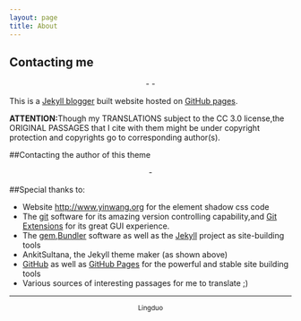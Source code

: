 ```yaml
---
layout: page
title: About
---
```


<h2>Contacting me</h2>
<p align=center><a href=https://github.com/duoduoeeee><i class="fa fa-github"></i></a> - <a href="mailto:pleasant3518@126.com"><i class="fa fa-envelope"></i></a> - <a href=https://twitter.com/duoduoeeee><i class="fa fa-twitter"></i></a></p>

<p>This is a <a href="https://jekyllrb.com/">Jekyll blogger</a> built website hosted on <a href="https://pages.github.com/">GitHub pages</a>.</p>

<p><strong>ATTENTION:</strong>Though my TRANSLATIONS subject to the CC 3.0 license,the ORIGINAL PASSAGES that I cite with them might be under copyright protection and copyrights go to corresponding author(s). </p>

##Contacting the author of this theme
<p align=center><a href="http://ankitsultana.me/"><i class="fa fa-globe"></i></a> - <a href="https://twitter.com/AnkitSultana"><i class="fa fa-twitter"></i></a></p>

##Special thanks to:
- Website <http://www.yinwang.org> for the element shadow css code
- The [git](https://git-scm.com/) software for its amazing version controlling capability,and [Git Extensions](https://gitextensions.github.io/) for its great GUI experience.
- The [gem](https://rubygems.org/),[Bundler](http://bundler.io/) software as well as the [Jekyll](http://jekyllrb.org) project as site-building tools
- AnkitSultana, the Jekyll theme maker (as shown above)
- [GitHub](https://github.com) as well as [GitHub Pages](https://pages.github.com) for the powerful and stable site building tools
- Various sources of interesting passages for me to translate ;)

<hr />

<small><p align=middle>Lingduo</p></small>
